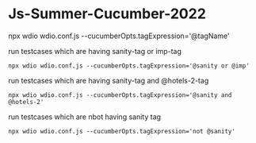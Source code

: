 # Js-Summer-Cucumber-2022

npx wdio wdio.conf.js --cucumberOpts.tagExpression='@tagName'

run testcases which are having sanity-tag or imp-tag

    npx wdio wdio.conf.js --cucumberOpts.tagExpression='@sanity or @imp'

run testcases which are having sanity-tag and @hotels-2-tag

    npx wdio wdio.conf.js --cucumberOpts.tagExpression='@sanity and @hotels-2'

run testcases which are nbot having sanity tag

    npx wdio wdio.conf.js --cucumberOpts.tagExpression='not @sanity'